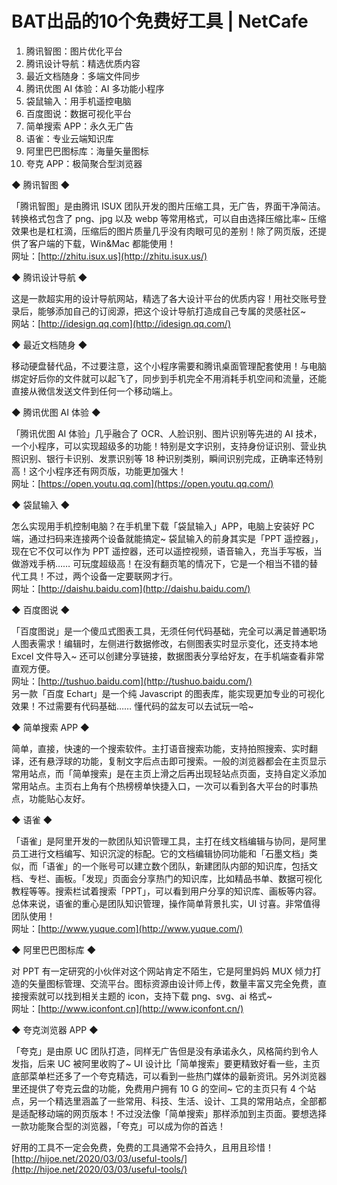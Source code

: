 # BAT出品的10个免费好工具 | NetCafe
1.  腾讯智图：图片优化平台
2.  腾讯设计导航：精选优质内容
3.  最近文档随身：多端文件同步
4.  腾讯优图 AI 体验：AI 多功能小程序
5.  袋鼠输入：用手机遥控电脑
6.  百度图说：数据可视化平台
7.  简单搜索 APP：永久无广告
8.  语雀：专业云端知识库
9.  阿里巴巴图标库：海量矢量图标
10. 夸克 APP：极简聚合型浏览器

◆ 腾讯智图 ◆

「腾讯智图」是由腾讯 ISUX 团队开发的图片压缩工具，无广告，界面干净简洁。转换格式包含了 png、jpg 以及 webp 等常用格式，可以自由选择压缩比率~ 压缩效果也是杠杠滴，压缩后的图片质量几乎没有肉眼可见的差别！除了网页版，还提供了客户端的下载，Win&Mac 都能使用！  
网址：[http://zhitu.isux.us](http://zhitu.isux.us/)

◆ 腾讯设计导航 ◆

这是一款超实用的设计导航网站，精选了各大设计平台的优质内容！用社交账号登录后，能够添加自己的订阅源，把这个设计导航打造成自己专属的灵感社区~  
网站：[http://idesign.qq.com](http://idesign.qq.com/)

◆ 最近文档随身 ◆

移动硬盘替代品，不过要注意，这个小程序需要和腾讯桌面管理配套使用！与电脑绑定好后你的文件就可以起飞了，同步到手机完全不用消耗手机空间和流量，还能直接从微信发送文件到任何一个移动端上。

◆ 腾讯优图 AI 体验 ◆

「腾讯优图 AI 体验」几乎融合了 OCR、人脸识别、图片识别等先进的 AI 技术，一个小程序，可以实现超级多的功能！特别是文字识别，支持身份证识别、营业执照识别、银行卡识别、发票识别等 18 种识别类别，瞬间识别完成，正确率还特别高！这个小程序还有网页版，功能更加强大！  
网址：[https://open.youtu.qq.com](https://open.youtu.qq.com/)

◆ 袋鼠输入 ◆

怎么实现用手机控制电脑？在手机里下载「袋鼠输入」APP，电脑上安装好 PC 端，通过扫码来连接两个设备就能搞定~ 袋鼠输入的前身其实是「PPT 遥控器」，现在它不仅可以作为 PPT 遥控器，还可以遥控视频，语音输入，充当手写板，当做游戏手柄…… 可玩度超级高！在没有翻页笔的情况下，它是一个相当不错的替代工具！不过，两个设备一定要联网才行。  
网址：[http://daishu.baidu.com](http://daishu.baidu.com/)

◆ 百度图说 ◆

「百度图说」是一个傻瓜式图表工具，无须任何代码基础，完全可以满足普通职场人图表需求！编辑时，左侧进行数据修改，右侧图表实时显示变化，还支持本地 Excel 文件导入~ 还可以创建分享链接，数据图表分享给好友，在手机端查看非常直观方便。  
网址：[http://tushuo.baidu.com](http://tushuo.baidu.com/)  
另一款「百度 Echart」是一个纯 Javascript 的图表库，能实现更加专业的可视化效果！不过需要有代码基础…… 懂代码的盆友可以去试玩一哈~

◆ 简单搜索 APP ◆

简单，直接，快速的一个搜索软件。主打语音搜索功能，支持拍照搜索、实时翻译，还有悬浮球的功能，复制文字后点击即可搜索。一般的浏览器都会在主页显示常用站点，而「简单搜索」是在主页上滑之后再出现轻站点页面，支持自定义添加常用站点。主页右上角有个热榜榜单快捷入口，一次可以看到各大平台的时事热点，功能贴心友好。

◆ 语雀 ◆

「语雀」是阿里开发的一款团队知识管理工具，主打在线文档编辑与协同，是阿里员工进行文档编写、知识沉淀的标配。它的文档编辑协同功能和「石墨文档」类似，而「语雀」的一个账号可以建立数个团队，新建团队内部的知识库，包括文档、专栏、画板。「发现」页面会分享热门的知识库，比如精品书单、数据可视化教程等等。搜索栏试着搜索「PPT」，可以看到用户分享的知识库、画板等内容。总体来说，语雀的重心是团队知识管理，操作简单背景扎实，UI 讨喜。非常值得团队使用！  
网址：[http://www.yuque.com](http://www.yuque.com/)

◆ 阿里巴巴图标库 ◆

对 PPT 有一定研究的小伙伴对这个网站肯定不陌生，它是阿里妈妈 MUX 倾力打造的矢量图标管理、交流平台。图标资源由设计师上传，数量丰富又完全免费，直接搜索就可以找到相关主题的 icon，支持下载 png、svg、ai 格式~  
网址：[http://www.iconfont.cn](http://www.iconfont.cn/)

◆ 夸克浏览器 APP ◆

「夸克」是由原 UC 团队打造，同样无广告但是没有承诺永久，风格简约到令人发指，后来 UC 被阿里收购了~ UI 设计比「简单搜索」要更精致好看一些，主页底部菜单栏还多了一个夸克精选，可以看到一些热门媒体的最新资讯。另外浏览器里还提供了夸克云盘的功能，免费用户拥有 10 G 的空间~ 它的主页只有 4 个站点，另一个精选里涵盖了一些常用、科技、生活、设计、工具的常用站点，全部都是适配移动端的网页版本！不过没法像「简单搜索」那样添加到主页面。要想选择一款功能聚合型的浏览器，「夸克」可以成为你的首选！

好用的工具不一定会免费，免费的工具通常不会持久，且用且珍惜！ 
 [http://hijoe.net/2020/03/03/useful-tools/](http://hijoe.net/2020/03/03/useful-tools/)
